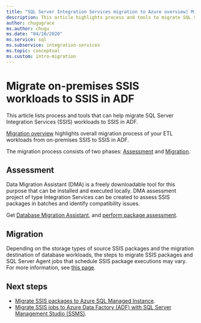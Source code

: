 ```yaml
---
title: "SQL Server Integration Services migration to Azure overview| Microsoft Docs"
description: This article highlights process and tools to migrate SQL Server Integration Services migration to Azure.
author: chugugrace
ms.author: chugu
ms.date: "04/10/2020"
ms.service: sql
ms.subservice: integration-services
ms.topic: conceptual
ms.custom: intro-migration
---
```


# Migrate on-premises SSIS workloads to SSIS in ADF

This article lists process and tools that can help migrate SQL Server Integration Services (SSIS) workloads to SSIS in ADF.

[Migration overview](/azure/data-factory/scenario-ssis-migration-overview) highlights overall migration process of your ETL workloads from on-premises SSIS to SSIS in ADF.

The migration process consists of two phases:
[Assessment](/azure/data-factory/scenario-ssis-migration-overview#assessment) and [Migration](/azure/data-factory/scenario-ssis-migration-overview#migration).

## Assessment

Data Migration Assistant (DMA) is a freely downloadable tool for this purpose that can be installed and executed locally. DMA assessment project of type Integration Services can be created to assess SSIS packages in batches and identify compatibility issues.

Get [Database Migration Assistant](../../dma/dma-overview.md), and [perform  package assessment](../../dma/dma-assess-ssis.md).

## Migration

Depending on the storage types of source SSIS packages and the migration destination of database workloads, the steps to migrate SSIS packages and SQL Server Agent jobs that schedule SSIS package executions may vary. For more information, see [this page](/azure/data-factory/scenario-ssis-migration-overview#migration).

## Next steps

- [Migrate SSIS packages to Azure SQL Managed Instance](/azure/dms/how-to-migrate-ssis-packages-managed-instance).
- [Migrate SSIS jobs to Azure Data Factory (ADF) with SQL Server Management Studio (SSMS)](/azure/data-factory/how-to-migrate-ssis-job-ssms).
